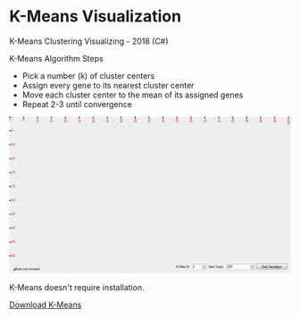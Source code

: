 # K-Means Visualization
<p>K-Means Clustering Visualizing - 2018 (C#)</p>
<p>K-Means Algorithm Steps</p>
<ul>
  <li>Pick a number (k) of cluster centers</li>
  <li>Assign every gene to its nearest cluster center</li>
  <li>Move each cluster center to the mean of its assigned genes</li>
  <li>Repeat 2-3 until convergence</li>
</ul>
<img src="KMeans.gif">
<p>K-Means doesn't require installation.</p>
<a href="https://github.com/onursert/K-Means/raw/master/KMeans.exe">Download K-Means</a>
